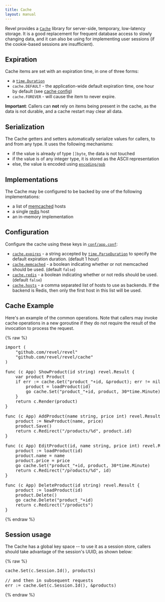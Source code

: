 ```yaml
---
title: Cache
layout: manual
---
```


Revel provides a [`Cache`](http://godoc.org/github.com/revel/revel/cache#Cache) library for server-side, temporary, low-latency
storage.  It is a good replacement for frequent database access to slowly
changing data, and it can also be using for implementing user sessions (if the
cookie-based sessions are insufficient).


## Expiration

Cache items are set with an expiration time, in one of three forms:

* a [`time.Duration`](http://golang.org/pkg/time/#Duration)
* `cache.DEFAULT` - the application-wide default expiration time, one hour by default (see [cache config](appconf.html#Cache))
* `cache.FOREVER` - will cause the item to never expire.

<div class="alert alert-info"><b>Important</b>: Callers can <b>not</b> rely on items being present in the cache, as
  the data is not durable, and a cache restart may clear all data.</div>

## Serialization

The Cache getters and setters automatically serialize values for callers, to
and from any type.  It uses the following mechanisms:

* if the value is already of type `[]byte`, the data is not touched
* if the value is of any integer type, it is stored as the ASCII representation
* else, the value is encoded using [`encoding/gob`](http://golang.org/pkg/encoding/gob/)

## Implementations

The Cache may be configured to be backed by one of the following implementations:

* a list of [memcached](http://memcached.org/) hosts
* a single [redis](http://redis.io) host
* an in-memory implementation

## Configuration

Configure the cache using these keys in [`conf/app.conf`](appconf.html):

* [`cache.expires`](appconf.html#cache.expires) - a string accepted by
  [`time.ParseDuration`](http://golang.org/pkg/time/#ParseDuration) to specify
  the default expiration duration.  (default 1 hour)
* [`cache.memcached`](appconf.html#cache.memcached) - a boolean indicating whether or not memcached should be
  used. (default `false`)
* [`cache.redis`](appconf.html#cache.redis) - a boolean indicating whether or not redis should be
  used. (default `false`)
* [`cache.hosts`](appconf.html#cache.hosts) - a comma separated list of hosts to use as backends.  If the backend is Redis,
  then only the first host in this list will be used.

## Cache Example

Here's an example of the common operations.  Note that callers may invoke cache
operations in a new goroutine if they do not require the result of the
invocation to process the request.

{% raw %}
<pre class="prettyprint lang-go">
import (
	"github.com/revel/revel"
	"github.com/revel/revel/cache"
)

func (c App) ShowProduct(id string) revel.Result {
	var product Product
	if err := cache.Get("product_"+id, &amp;product); err != nil {
	    product = loadProduct(id)
	    go cache.Set("product_"+id, product, 30*time.Minute)
	}
	return c.Render(product)
}

func (c App) AddProduct(name string, price int) revel.Result {
	product := NewProduct(name, price)
	product.Save()
	return c.Redirect("/products/%d", product.id)
}

func (c App) EditProduct(id, name string, price int) revel.Result {
	product := loadProduct(id)
	product.name = name
	product.price = price
	go cache.Set("product_"+id, product, 30*time.Minute)
	return c.Redirect("/products/%d", id)
}

func (c App) DeleteProduct(id string) revel.Result {
	product := loadProduct(id)
	product.Delete()
	go cache.Delete("product_"+id)
	return c.Redirect("/products")
}
</pre>
{% endraw %}

## Session usage

The Cache has a global key space -- to use it as a session store, callers should
take advantage of the session's UUID, as shown below:

{% raw %}
<pre class="prettyprint lang-go">
cache.Set(c.Session.Id(), products)

// and then in subsequent requests
err := cache.Get(c.Session.Id(), &amp;products)
</pre>
{% endraw %}
